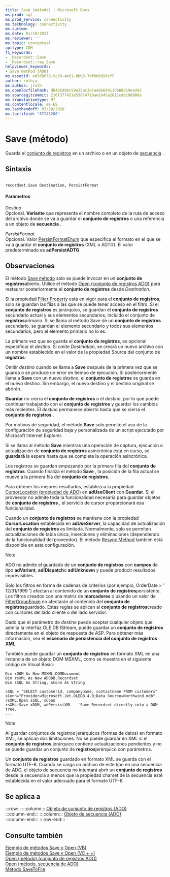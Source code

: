 ```yaml
---
title: Save (método) | Microsoft Docs
ms.prod: sql
ms.prod_service: connectivity
ms.technology: connectivity
ms.custom: ''
ms.date: 01/19/2017
ms.reviewer: ''
ms.topic: conceptual
apitype: COM
f1_keywords:
- _Recordset::Save
- _Recordset::raw_Save
helpviewer_keywords:
- Save method [ADO]
ms.assetid: ed3d9678-5c28-4e61-8bb3-7dfb66d99cf5
author: rothja
ms.author: jroth
ms.openlocfilehash: db4b5d86c59e35ac3a7aa66684115668d19ead42
ms.sourcegitcommit: 216f377451e53874718ae1645a2611cdb198808a
ms.translationtype: MT
ms.contentlocale: es-ES
ms.lasthandoff: 07/28/2020
ms.locfileid: "87243206"
---
```

# <a name="save-method"></a>Save (método)
Guarda el [conjunto de registros](../../../ado/reference/ado-api/recordset-object-ado.md) en un archivo o en un objeto de [secuencia](../../../ado/reference/ado-api/stream-object-ado.md) .  
  
## <a name="syntax"></a>Sintaxis  
  
```  
  
recordset.Save Destination, PersistFormat  
```  
  
#### <a name="parameters"></a>Parámetros  
 *Destino*  
 Opcional. **Variante** que representa el nombre completo de la ruta de acceso del archivo donde se va a guardar el **conjunto de registros** o una referencia a un objeto de **secuencia** .  
  
 *PersistFormat*  
 Opcional. Valor [PersistFormatEnum](../../../ado/reference/ado-api/persistformatenum.md) que especifica el formato en el que se va a guardar el **conjunto de registros** (XML o ADTG). El valor predeterminado es **adPersistADTG**.  
  
## <a name="remarks"></a>Observaciones  
 El método [Save método](../../../ado/reference/ado-api/save-method.md) solo se puede invocar en un **conjunto de registros**abierto. Utilice el método [Open (conjunto de registros ADO)](../../../ado/reference/ado-api/open-method-ado-recordset.md) para restaurar posteriormente el **conjunto de registros** desde *Destination*.  
  
 Si la propiedad [Filter Property](../../../ado/reference/ado-api/filter-property.md) está en vigor para el **conjunto de registros**, solo se guardan las filas a las que se puede tener acceso en el filtro. Si el **conjunto de registros** es jerárquico, se guardan el **conjunto de registros** secundario actual y sus elementos secundarios, incluido el conjunto de **registros**primario. Si se llama al método Save de un **conjunto de registros** secundario, se guardan el elemento secundario y todos sus elementos secundarios, pero el elemento primario no lo es.  
  
 La primera vez que se guarda el **conjunto de registros**, es opcional especificar el *destino*. Si omite *Destination*, se creará un nuevo archivo con un nombre establecido en el valor de la propiedad Source del conjunto de **registros**.  
  
 Omitir *destino* cuando se llama a **Save** después de la primera vez que se guarda o se produce un error en tiempo de ejecución. Si posteriormente llama a **Save** con un nuevo *destino*, el **conjunto de registros** se guarda en el nuevo destino. Sin embargo, el nuevo destino y el destino original se abrirán.  
  
 **Guardar** no cierra el **conjunto de registros** o el *destino*, por lo que puede continuar trabajando con el **conjunto de registros** y guardar los cambios más recientes. El *destino* permanece abierto hasta que se cierra el **conjunto de registros** .  
  
 Por motivos de seguridad, el método **Save** solo permite el uso de la configuración de seguridad baja y personalizada de un script ejecutado por Microsoft Internet Explorer.  
  
 Si se llama al método **Save** mientras una operación de captura, ejecución o actualización de **conjunto de registros** asincrónica está en curso, se **guardará** la espera hasta que se complete la operación asincrónica.  
  
 Los registros se guardan empezando por la primera fila del **conjunto de registros**. Cuando finaliza el método **Save** , la posición de la fila actual se mueve a la primera fila del **conjunto de registros**.  
  
 Para obtener los mejores resultados, establezca la propiedad [CursorLocation (propiedad de ADO)](../../../ado/reference/ado-api/cursorlocation-property-ado.md) en **adUseClient** con **Guardar**. Si el proveedor no admite toda la funcionalidad necesaria para guardar objetos de **conjunto de registros** , el servicio de cursor proporcionará esa funcionalidad.  
  
 Cuando un **conjunto de registros** se mantiene con la propiedad **CursorLocation** establecida en **adUseServer**, la capacidad de actualización del **conjunto de registros** es limitada. Normalmente, solo se permiten actualizaciones de tabla única, inserciones y eliminaciones (dependiendo de la funcionalidad del proveedor). El método [Resync Method](../../../ado/reference/ado-api/resync-method.md) también está disponible en esta configuración.  
  
> [!NOTE]
>  ADO no admite el guardado de un **conjunto de registros** con **campos** de tipo **adVariant**, **adIDispatch**o **adIUnknown** y puede producir resultados imprevisibles.  
  
 Solo los filtros en forma de cadenas de criterios (por ejemplo, OrderDate > ' 12/31/1999 ') afectan al contenido de un **conjunto de registros**persistente. Los filtros creados con una matriz de **marcadores** o usando un valor de [FilterGroupEnum](../../../ado/reference/ado-api/filtergroupenum.md) no afectarán al contenido del **conjunto de registros**guardado. Estas reglas se aplican al **conjunto de registros**creado con cursores del lado cliente o del lado servidor.  
  
 Dado que el parámetro de *destino* puede aceptar cualquier objeto que admita la interfaz OLE DB IStream, puede guardar un **conjunto de registros** directamente en el objeto de respuesta de ASP. Para obtener más información, vea el **escenario de persistencia del conjunto de registros XML**.  
  
 También puede guardar un **conjunto de registros** en formato XML en una instancia de un objeto DOM MSXML, como se muestra en el siguiente código de Visual Basic:  
  
```  
Dim xDOM As New MSXML.DOMDocument  
Dim rsXML As New ADODB.Recordset  
Dim sSQL As String, sConn As String  
  
sSQL = "SELECT customerid, companyname, contactname FROM customers"  
sConn="Provider=Microsoft.Jet.OLEDB.4.0;Data Source=Northwind.mdb"  
rsXML.Open sSQL, sConn  
rsXML.Save xDOM, adPersistXML   'Save Recordset directly into a DOM tree.  
...  
```  
  
> [!NOTE]
>  Al guardar conjuntos de registros jerárquicos (formas de datos) en formato XML, se aplican dos limitaciones. No se puede guardar en XML si el **conjunto de registros** jerárquico contiene actualizaciones pendientes y no se puede guardar un conjunto de **registros**jerárquico con parámetros.  
  
 Un **conjunto de registros** guardado en formato XML se guarda con el formato UTF-8. Cuando se carga un archivo de este tipo en una secuencia de ADO, el objeto de secuencia no intentará abrir un **conjunto de registros** desde la secuencia a menos que la propiedad charset de la secuencia esté establecida en el valor adecuado para el formato UTF-8.  
  
## <a name="applies-to"></a>Se aplica a  

:::row:::
    :::column:::
        [Objeto de conjunto de registros (ADO)](../../../ado/reference/ado-api/recordset-object-ado.md)  
    :::column-end:::
    :::column:::
        [Objeto de secuencia (ADO)](../../../ado/reference/ado-api/stream-object-ado.md)  
    :::column-end:::
:::row-end:::

## <a name="see-also"></a>Consulte también  
 [Ejemplo de métodos Save y Open (VB)](../../../ado/reference/ado-api/save-and-open-methods-example-vb.md)   
 [Ejemplo de métodos Save y Open (VC + +)](../../../ado/reference/ado-api/save-and-open-methods-example-vc.md)   
 [Open (método) (conjunto de registros ADO)](../../../ado/reference/ado-api/open-method-ado-recordset.md)   
 [Open (método, secuencia de ADO)](../../../ado/reference/ado-api/open-method-ado-stream.md)   
 [Método SaveToFile](../../../ado/reference/ado-api/savetofile-method.md)
